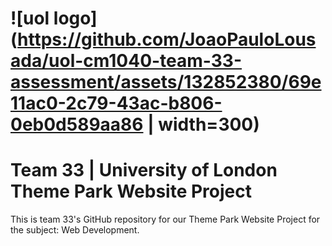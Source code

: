 # ![uol logo](https://github.com/JoaoPauloLousada/uol-cm1040-team-33-assessment/assets/132852380/69e11ac0-2c79-43ac-b806-0eb0d589aa86 | width=300)
# Team 33 | University of London Theme Park Website Project
This is team 33's GitHub repository for our Theme Park Website Project for the subject: Web Development.

